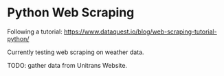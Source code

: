 # Python Web Scraping
Following a tutorial: https://www.dataquest.io/blog/web-scraping-tutorial-python/

Currently testing web scraping on weather data.

TODO: gather data from Unitrans Website.